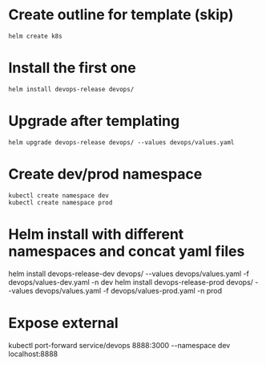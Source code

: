 # Create outline for template (skip)
`helm create k8s`

# Install the first one
`helm install devops-release devops/`

# Upgrade after templating
`helm upgrade devops-release devops/ --values devops/values.yaml` 

# Create dev/prod namespace
```
kubectl create namespace dev
kubectl create namespace prod
```

# Helm install with different namespaces and concat yaml files
helm install devops-release-dev devops/ --values devops/values.yaml -f  devops/values-dev.yaml -n dev
helm install devops-release-prod devops/ --values devops/values.yaml -f  devops/values-prod.yaml -n prod

# Expose external
kubectl port-forward service/devops 8888:3000 --namespace dev
localhost:8888
